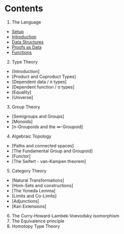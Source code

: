 
# Contents

1. The Language
  - [Setup](./setup.lagda.md)
  - [Introduction](./languageIntro.lagda.md)
  - [Data Structures](./dataStructures.lagda.md)
  - [Proofs as Data](./proofsAsData.lagda.md)
  - [Functions](./functions.lagda.md)
2. Type Theory
  - [Introduction]
  - [Product and Coproduct Types]
  - [Dependent data / π types]
  - [Dependent function / σ types]
  - [Equality]
  - [Universe]
3. Group Theory
  - [Semigroups and Groups]
  - [Monoids]
  - [n-Groupoids and the ∞-Groupoid]
4. Algebraic Topology
  - [Paths and connected spaces]
  - [The Fundamental Group and Groupoid]
  - [Functor]
  - [The Seifert - van-Kampen theorem]
5. Category Theory
  - [Natural Transformations]
  - [Hom-Sets and constructions]
  - [The Yoneda Lemma]
  - [Limits and Co-Limits]
  - [Adjunctions]
  - [Kan Extensions]
6. The Curry-Howard-Lambek-Voevodsky isomorphism
7. The Equivalence principle
8. Homotopy Type Theory

